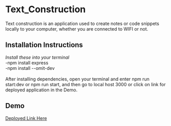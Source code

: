 # Text_Construction
Text construction is an application used to create notes or code snippets locally to your computer, whether you are connected to WIFI or not.

## Installation Instructions
*Install these into your terminal*<br>
-npm install express<br>
-npm install --omit-dev<br>
<br>
After installing dependencies, open your terminal and enter npm run start:dev or npm run start, and then go to local host 3000 or click on link for deployed application in
the Demo.

## Demo
<a href="https://git.heroku.com/textconstruction.git">Deployed Link Here</a>